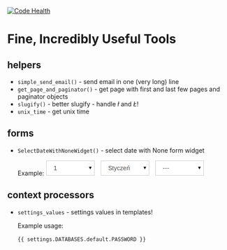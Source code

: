 [![Code Health](https://landscape.io/github/v0y/django-FIUT/master/landscape.svg?style=flat)](https://landscape.io/github/v0y/django-FIUT/master)

Fine, Incredibly Useful Tools
=============================

helpers
-------

* `simple_send_email()` - send email in one (very long) line
* `get_page_and_paginator()` - get page with first and last few pages and paginator objects
* `slugify()` - better slugify - handle *ł* and *Ł*!
* `unix_time` - get unix time


forms
-----

* `SelectDateWithNoneWidget()` - select date with None form widget

  Example:
  ![select date widget](selectdate.png)


context processors
------------------
* `settings_values` - settings values in templates!

  Example usage:

  ```django
  {{ settings.DATABASES.default.PASSWORD }}
  ```

